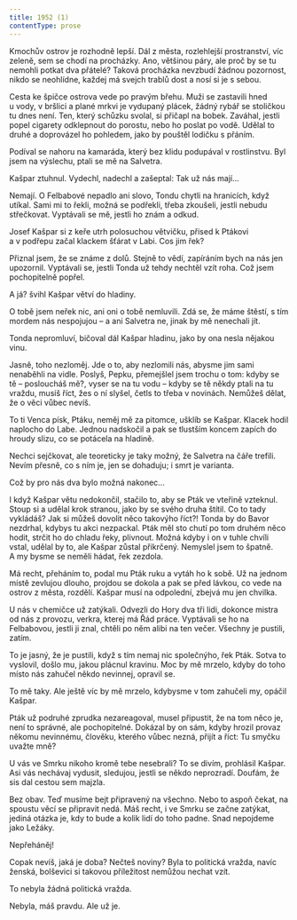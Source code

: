```yaml
---
title: 1952 (1)
contentType: prose
---
```


Kmochův ostrov je rozhodně lepší. Dál z města, rozlehlejší prostranství, víc zeleně, sem se chodí na procházky. Ano, většinou páry, ale proč by se tu nemohli potkat dva přátelé? Taková procházka nevzbudí žádnou pozornost, nikdo se neohlídne, každej má svejch trablů dost a nosí si je s sebou.

Cesta ke špičce ostrova vede po pravým břehu. Muži se zastavili hned u vody, v bršlici a plané mrkvi je vydupaný plácek, žádný rybář se stoličkou tu dnes není. Ten, který schůzku svolal, si přičapl na bobek. Zaváhal, jestli popel cigarety odklepnout do porostu, nebo ho poslat po vodě. Udělal to druhé a doprovázel ho pohledem, jako by pouštěl lodičku s přáním.

Podíval se nahoru na kamaráda, který bez klidu podupával v rostlinstvu. Byl jsem na výslechu, ptali se mě na Salvetra.

Kašpar ztuhnul. Vydechl, nadechl a zašeptal: Tak už nás mají…

Nemají. O Felbabové nepadlo ani slovo, Tondu chytli na hranicích, když utíkal. Sami mi to řekli, možná se podřekli, třeba zkoušeli, jestli nebudu střečkovat. Vyptávali se mě, jestli ho znám a odkud.

Josef Kašpar si z keře utrh polosuchou větvičku, přised k Ptákovi a v podřepu začal klackem šťárat v Labi. Cos jim řek?

Přiznal jsem, že se známe z dolů. Stejně to vědí, zapíráním bych na nás jen upozornil. Vyptávali se, jestli Tonda už tehdy nechtěl vzít roha. Což jsem pochopitelně popřel.

A já? švihl Kašpar větví do hladiny.

O tobě jsem neřek nic, ani oni o tobě nemluvili. Zdá se, že máme štěstí, s tím mordem nás nespojujou – a ani Salvetra ne, jinak by mě nenechali jít.

Tonda nepromluví, bičoval dál Kašpar hladinu, jako by ona nesla nějakou vinu.

Jasně, toho nezloměj. Jde o to, aby nezlomili nás, abysme jim sami nenaběhli na vidle. Poslyš, Pepku, přemejšlel jsem trochu o tom: kdyby se tě – posloucháš mě?, vyser se na tu vodu – kdyby se tě někdy ptali na tu vraždu, musíš říct, žes o ní slyšel, četls to třeba v novinách. Nemůžeš dělat, že o věci vůbec nevíš.

To ti Venca písk, Ptáku, neměj mě za pitomce, ušklíb se Kašpar. Klacek hodil naplocho do Labe. Jednou nadskočil a pak se tlustším koncem zapích do hroudy slizu, co se potácela na hladině.

Nechci sejčkovat, ale teoreticky je taky možný, že Salvetra na čáře trefili. Nevím přesně, co s ním je, jen se dohaduju; i smrt je varianta.

Což by pro nás dva bylo možná nakonec…

I když Kašpar větu nedokončil, stačilo to, aby se Pták ve vteřině vzteknul. Stoup si a udělal krok stranou, jako by se svého druha štítil. Co to tady vykládáš? Jak si můžeš dovolit něco takovýho říct?! Tonda by do Bavor nezdrhal, kdybys tu akci nezpackal. Pták měl sto chutí po tom druhém něco hodit, strčit ho do chladu řeky, plivnout. Možná kdyby i on v tuhle chvíli vstal, udělal by to, ale Kašpar zůstal přikrčený. Nemyslel jsem to špatně. A my bysme se neměli hádat, řek zezdola.

Má recht, přeháním to, podal mu Pták ruku a vytáh ho k sobě. Už na jednom místě zevlujou dlouho, projdou se dokola a pak se před lávkou, co vede na ostrov z města, rozdělí. Kašpar musí na odpolední, zbejvá mu jen chvilka.

U nás v chemičce už zatýkali. Odvezli do Hory dva tři lidi, dokonce mistra od nás z provozu, verkra, kterej má Řád práce. Vyptávali se ho na Felbabovou, jestli ji znal, chtěli po něm alibi na ten večer. Všechny je pustili, zatím.

To je jasný, že je pustili, když s tím nemaj nic společnýho, řek Pták. Sotva to vyslovil, došlo mu, jakou plácnul kravinu. Moc by mě mrzelo, kdyby do toho místo nás zahučel někdo nevinnej, opravil se.

To mě taky. Ale ještě víc by mě mrzelo, kdybysme v tom zahučeli my, opáčil Kašpar.

Pták už podruhé zprudka nezareagoval, musel připustit, že na tom něco je, není to správné, ale pochopitelné. Dokázal by on sám, kdyby hrozil provaz někomu nevinnému, člověku, kterého vůbec nezná, přijít a říct: Tu smyčku uvažte mně?

U vás ve Smrku nikoho kromě tebe nesebrali? To se divím, prohlásil Kašpar. Asi vás nechávaj vydusit, sledujou, jestli se někdo neprozradí. Doufám, že sis dal cestou sem majzla.

Bez obav. Teď musíme bejt připravený na všechno. Nebo to aspoň čekat, na spoustu věcí se připravit nedá. Máš recht, i ve Smrku se začne zatýkat, jediná otázka je, kdy to bude a kolik lidí do toho padne. Snad nepojdeme jako Ležáky.

Nepřeháněj!

Copak nevíš, jaká je doba? Nečteš noviny? Byla to politická vražda, navíc ženská, bolševici si takovou příležitost nemůžou nechat vzít.

To nebyla žádná politická vražda.

Nebyla, máš pravdu. Ale už je.
